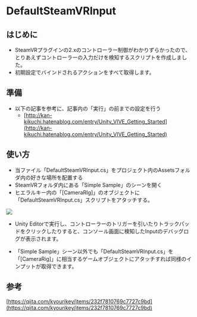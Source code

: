 # DefaultSteamVRInput



## はじめに

- SteamVRプラグインの2.xのコントローラー制御がわかりずらかったので、とりあえずコントローラーの入力だけを検知するスクリプトを作成しました。
- 初期設定でバインドされるアクションをすべて取得します。



## 準備

- 以下の記事を参考に、記事内の「実行」の前までの設定を行う
  - [http://kan-kikuchi.hatenablog.com/entry/Unity_VIVE_Getting_Started](http://kan-kikuchi.hatenablog.com/entry/Unity_VIVE_Getting_Started)



## 使い方

- 当ファイル「DefaultSteamVRInput.cs」をプロジェクト内のAssetsフォルダ内の好きな場所を配置する
- SteamVRフォルダ内にある「Simple Sample」のシーンを開く
- ヒエラルキー内の「[CameraRIg]」のオブジェクトに「DefaultSteamVRInput.cs」スクリプトをアタッチする。

![](https://taroyan3rd.com/images/DefaultSteamVRInput/1.PNG)

- Unity Editorで実行し、コントローラーのトリガーを引いたりトラックパッドをクリックしたりすると、コンソール画面に検知したInputのデバッグログが表示されます。

- 「Simple Sample」シーン以外でも「DefaultSteamVRInput.cs」を「[CameraRig]」に相当するゲームオブジェクトにアタッチすれば同様のインプットが取得できます。



## 参考

[https://qiita.com/kyourikey/items/232f7810769c7727c9bd](https://qiita.com/kyourikey/items/232f7810769c7727c9bd)

